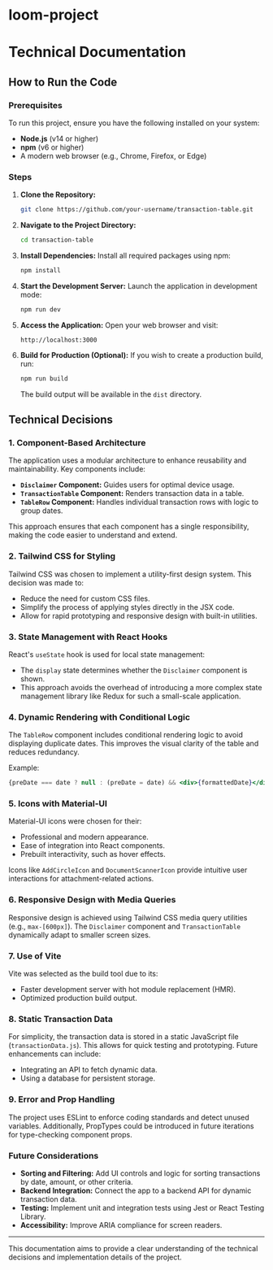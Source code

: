 
# loom-project
# Technical Documentation

## How to Run the Code

### Prerequisites
To run this project, ensure you have the following installed on your system:
- **Node.js** (v14 or higher)
- **npm** (v6 or higher)
- A modern web browser (e.g., Chrome, Firefox, or Edge)

### Steps
1. **Clone the Repository:**
   ```bash
   git clone https://github.com/your-username/transaction-table.git
   ```

2. **Navigate to the Project Directory:**
   ```bash
   cd transaction-table
   ```

3. **Install Dependencies:**
   Install all required packages using npm:
   ```bash
   npm install
   ```

4. **Start the Development Server:**
   Launch the application in development mode:
   ```bash
   npm run dev
   ```

5. **Access the Application:**
   Open your web browser and visit:
   ```
   http://localhost:3000
   ```

6. **Build for Production (Optional):**
   If you wish to create a production build, run:
   ```bash
   npm run build
   ```
   The build output will be available in the `dist` directory.

## Technical Decisions

### 1. **Component-Based Architecture**
The application uses a modular architecture to enhance reusability and maintainability. Key components include:
- **`Disclaimer` Component:** Guides users for optimal device usage.
- **`TransactionTable` Component:** Renders transaction data in a table.
- **`TableRow` Component:** Handles individual transaction rows with logic to group dates.

This approach ensures that each component has a single responsibility, making the code easier to understand and extend.

### 2. **Tailwind CSS for Styling**
Tailwind CSS was chosen to implement a utility-first design system. This decision was made to:
- Reduce the need for custom CSS files.
- Simplify the process of applying styles directly in the JSX code.
- Allow for rapid prototyping and responsive design with built-in utilities.

### 3. **State Management with React Hooks**
React's `useState` hook is used for local state management:
- The `display` state determines whether the `Disclaimer` component is shown.
- This approach avoids the overhead of introducing a more complex state management library like Redux for such a small-scale application.

### 4. **Dynamic Rendering with Conditional Logic**
The `TableRow` component includes conditional rendering logic to avoid displaying duplicate dates. This improves the visual clarity of the table and reduces redundancy.

Example:
```jsx
{preDate === date ? null : (preDate = date) && <div>{formattedDate}</div>}
```

### 5. **Icons with Material-UI**
Material-UI icons were chosen for their:
- Professional and modern appearance.
- Ease of integration into React components.
- Prebuilt interactivity, such as hover effects.

Icons like `AddCircleIcon` and `DocumentScannerIcon` provide intuitive user interactions for attachment-related actions.

### 6. **Responsive Design with Media Queries**
Responsive design is achieved using Tailwind CSS media query utilities (e.g., `max-[600px]`). The `Disclaimer` component and `TransactionTable` dynamically adapt to smaller screen sizes.

### 7. **Use of Vite**
Vite was selected as the build tool due to its:
- Faster development server with hot module replacement (HMR).
- Optimized production build output.

### 8. **Static Transaction Data**
For simplicity, the transaction data is stored in a static JavaScript file (`transactionData.js`). This allows for quick testing and prototyping. Future enhancements can include:
- Integrating an API to fetch dynamic data.
- Using a database for persistent storage.

### 9. **Error and Prop Handling**
The project uses ESLint to enforce coding standards and detect unused variables. Additionally, PropTypes could be introduced in future iterations for type-checking component props.

### Future Considerations
- **Sorting and Filtering:**
  Add UI controls and logic for sorting transactions by date, amount, or other criteria.
- **Backend Integration:**
  Connect the app to a backend API for dynamic transaction data.
- **Testing:**
  Implement unit and integration tests using Jest or React Testing Library.
- **Accessibility:**
  Improve ARIA compliance for screen readers.

---

This documentation aims to provide a clear understanding of the technical decisions and implementation details of the project.

